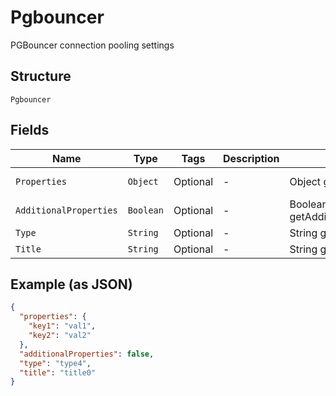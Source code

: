 
# Pgbouncer

PGBouncer connection pooling settings

## Structure

`Pgbouncer`

## Fields

| Name | Type | Tags | Description | Getter | Setter |
|  --- | --- | --- | --- | --- | --- |
| `Properties` | `Object` | Optional | - | Object getProperties() | setProperties(Object properties) |
| `AdditionalProperties` | `Boolean` | Optional | - | Boolean getAdditionalProperties() | setAdditionalProperties(Boolean additionalProperties) |
| `Type` | `String` | Optional | - | String getType() | setType(String type) |
| `Title` | `String` | Optional | - | String getTitle() | setTitle(String title) |

## Example (as JSON)

```json
{
  "properties": {
    "key1": "val1",
    "key2": "val2"
  },
  "additionalProperties": false,
  "type": "type4",
  "title": "title0"
}
```

